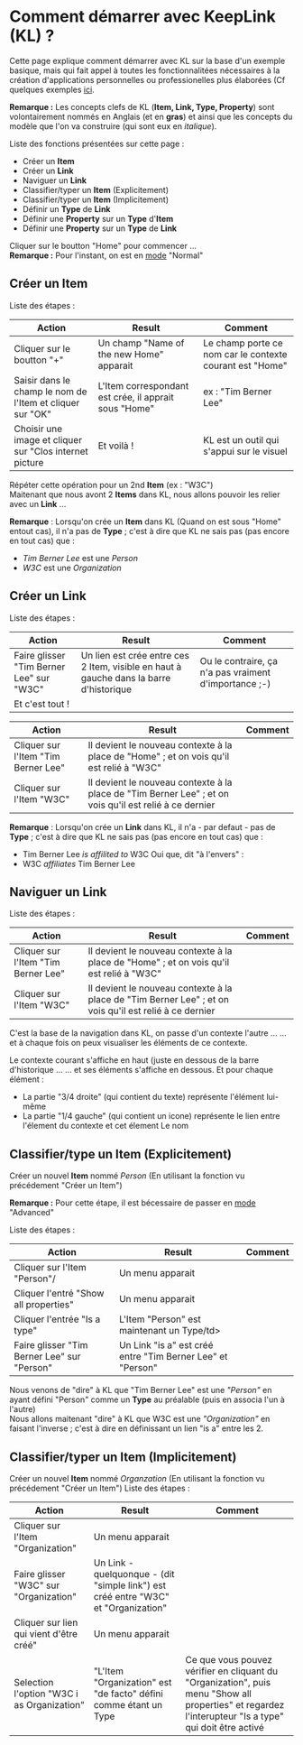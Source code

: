 Comment démarrer avec KeepLink (KL) ?
==

Cette page explique comment démarrer avec KL sur la base d'un exemple basique, mais qui fait appel à toutes les fonctionnalitées nécessaires à la création d'applications personnelles ou professionelles plus élaborées (Cf quelques exemples <a href="https://github.com/iPlumb3r/KeepLink/blob/master/ReadMe_FR.md">ici</a>.

__Remarque :__ Les concepts clefs de KL (__Item, Link, Type, Property__) sont volontairement nommés en Anglais (et en __gras__) et ainsi que les concepts du modèle que l'on va construire (qui sont eux en _italique_). 

Liste des fonctions présentées sur cette page :
* Créer un __Item__
* Créer un __Link__
* Naviguer un __Link__
* Classifier/typer un __Item__ (Explicitement)
* Classifier/typer un __Item__ (Implicitement)
* Définir un __Type__ de __Link__
* Définir une __Property__ sur un __Type__ d'__Item__
* Définir une __Property__ sur un __Type__ de __Link__

Cliquer sur le boutton "Home" pour commencer ...   
__Remarque :__ Pour l'instant, on est en <a href="https://github.com/iPlumb3r/KeepLink">mode</a> "Normal"

Créer un __Item__
-
Liste des étapes :

<table>
    <thead>
        <tr>
            <th>Action</th>
            <th>Result</th>
            <th>Comment</th>
        </tr>
    </thead>
    <tbody>
        <tr>
            <td>Cliquer sur le boutton "+"</td>
            <td>Un champ "Name of the new Home" apparait</td>
            <td>Le champ porte ce nom car le contexte courant est "Home"</td>
        </tr>
        <tr>
            <td>Saisir dans le champ le nom de l'Item et cliquer sur "OK"</td>
            <td>L'Item correspondant est crée, il apprait sous "Home"</td>
            <td>ex : "Tim Berner Lee"</td>
        </tr>
       <tr>
            <td>Choisir une image et cliquer sur "Clos internet picture </td>
            <td>Et voilà !</td>
            <td>KL est un outil qui s'appui sur le visuel</td>
        </tr>
    </tbody>
</table>

Répéter cette opération pour un 2nd __Item__ (ex : "W3C")   
Maitenant que nous avont 2 __Items__ dans KL, nous allons pouvoir les relier avec un __Link__ ...

__Remarque__ : Lorsqu'on crée un __Item__ dans KL (Quand on est sous "Home" entout cas), il n'a pas de __Type__ ; c'est à dire que KL ne sais pas (pas encore en tout cas) que : 
* _Tim Berner Lee_ est une _Person_
* _W3C_ est une _Organization_

Créer un __Link__
-

Liste des étapes :
<table>
    <thead>
        <tr>
            <th>Action</th>
            <th>Result</th>
            <th>Comment</th>
        </tr>
    </thead>
    <tbody>
        <tr>
            <td>Faire glisser "Tim Berner Lee" sur "W3C"</td>
            <td>Un lien est crée entre ces 2 Item, visible en haut à gauche dans la barre d'historique</td>
            <td>Ou le contraire, ça n'a pas vraiment d'importance ;-)</td>
        </tr>
        <tr>
            <td>Et c'est tout !</td>
            <td></td>
            <td></td>
        </tr>
    </tbody>
</table>
<table>
    <thead>
        <tr>
            <th>Action</th>
            <th>Result</th>
            <th>Comment</th>
        </tr>
    </thead>
    <tbody>
        <tr>
            <td>Cliquer sur l'Item "Tim Berner Lee"</td>
            <td>Il devient le nouveau contexte à la place de "Home" ; et on vois qu'il est relié à "W3C"</td>
            <td></td>
        </tr>
        <tr>
            <td>Cliquer sur l'Item "W3C"</td>
            <td>Il devient le nouveau contexte à la place de "Tim Berner Lee" ; et on vois qu'il est relié à ce dernier</td>
            <td></td>
        </tr>
    </tbody>
</table>

__Remarque__ : Lorsqu'on crée un __Link__ dans KL, il n'a - par defaut - pas de __Type__ ; c'est à dire que KL ne sais pas (pas encore en tout cas) que :
* Tim Berner Lee _is affilited to_ W3C
Oui que, dit "à l'envers" :
* W3C _affiliates_ Tim Berner Lee

Naviguer un __Link__
-

Liste des étapes :
<table>
    <thead>
        <tr>
            <th>Action</th>
            <th>Result</th>
            <th>Comment</th>
        </tr>
    </thead>
    <tbody>
        <tr>
            <td>Cliquer sur l'Item "Tim Berner Lee"</td>
            <td>Il devient le nouveau contexte à la place de "Home" ; et on vois qu'il est relié à "W3C"</td>
            <td></td>
        </tr>
        <tr>
            <td>Cliquer sur l'Item "W3C"</td>
            <td>Il devient le nouveau contexte à la place de "Tim Berner Lee" ; et on vois qu'il est relié à ce dernier</td>
            <td></td>
        </tr>
    </tbody>
</table>

C'est la base de la navigation dans KL, on passe d'un contexte l'autre ...
... et à chaque fois on peux visualiser les éléments de ce contexte.

Le contexte courant s'affiche en haut (juste en dessous de la barre d'historique ...
... et ses éléments s'affiche en dessous. Et pour chaque élément : 
* La partie "3/4 droite" (qui contient du texte) représente l'élément lui-même
* La partie "1/4 gauche" (qui contient un icone) représente le lien entre l'élement du contexte et cet élement
Le nom 

Classifier/type un __Item__ (Explicitement)
-
Créer un nouvel __Item__ nommé _Person_ (En utilisant la fonction vu précédement "Créer un Item")

__Remarque :__ Pour cette étape, il est bécessaire de passer en <a href="https://github.com/iPlumb3r/KeepLink">mode</a> "Advanced"

Liste des étapes :
<table>
    <thead>
        <tr>
            <th>Action</th>
            <th>Result</th>
            <th>Comment</th>
        </tr>
    </thead>
    <tbody>
        <tr>
            <td>Cliquer sur l'Item "Person"/</td>
            <td>Un menu apparait</td>
            <td></td>
        </tr>
        <tr>
            <td>Cliquer l'entré "Show all properties"</td>
            <td>Un menu apparait</td>
            <td></td>
        </tr>
        <tr>
            <td>Cliquer l'entrée "Is a type"</td>
            <td>L'Item "Person" est maintenant un Type/td>
            <td></td>
        </tr>
        <tr>
            <td>Faire glisser "Tim Berner Lee" sur "Person"</td>
            <td>Un Link "is a" est créé entre "Tim Berner Lee" et "Person"</td>
            <td></td>
        </tr>
    </tbody>
</table>

Nous venons de "dire" à KL que "Tim Berner Lee" est une _"Person"_ en ayant défini "Person" comme un __Type__ au préalable (puis en associa l'un à l'autre)   
Nous allons maitenant "dire" à KL que W3C est une _"Organization"_ en faisant l'inverse ; c'est à dire en définissant un lien "is a" entre les 2.

Classifier/typer un __Item__ (Implicitement)
-

Créer un nouvel __Item__ nommé _Organzation_ (En utilisant la fonction vu précédement "Créer un Item")
Liste des étapes :
<table>
    <thead>
        <tr>
            <th>Action</th>
            <th>Result</th>
            <th>Comment</th>
        </tr>
    </thead>
    <tbody>
        <tr>
            <td>Cliquer sur l'Item "Organization"</td>
            <td>Un menu apparait</td>
            <td></td>
        </tr>
        <tr>
            <td>Faire glisser "W3C" sur "Organization"</td>
            <td>Un Link - quelquonque - (dit "simple link") est créé entre "W3C" et "Organization"</td>
            <td></td>
        </tr>
        <tr>
            <td>Cliquer sur lien qui vient d'être créé"</td>
            <td>Un menu apparait</td>
            <td></td>
        </tr>
        <tr>
            <td>Selection l'option "W3C i as Organization"</td>
            <td>"L'Item "Organization" est "de facto" défini comme étant un Type</td>
            <td>Ce que vous pouvez vérifier en cliquant du "Organization", puis menu "Show all properties" et regardez l'interupteur "Is a type" qui doit être activé</td>
        </tr>
    </tbody>
</table>

